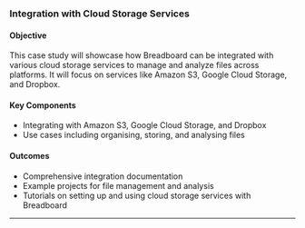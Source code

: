 ### Integration with Cloud Storage Services

#### Objective

This case study will showcase how Breadboard can be integrated with various cloud storage services to manage and analyze files across platforms. It will focus on services like Amazon S3, Google Cloud Storage, and Dropbox.

#### Key Components

- Integrating with Amazon S3, Google Cloud Storage, and Dropbox
- Use cases including organising, storing, and analysing files

#### Outcomes

- Comprehensive integration documentation
- Example projects for file management and analysis
- Tutorials on setting up and using cloud storage services with Breadboard

---